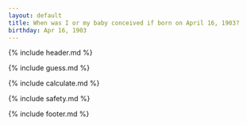 ```yaml
---
layout: default
title: When was I or my baby conceived if born on April 16, 1903?
birthday: Apr 16, 1903
---
```


{% include header.md %}

{% include guess.md %}

{% include calculate.md %}

{% include safety.md %}

{% include footer.md %}



